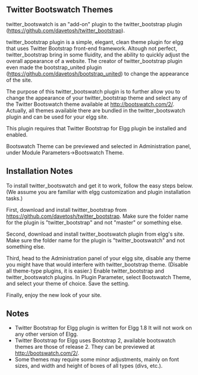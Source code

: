 ## Twitter Bootswatch Themes ##

twitter_bootswatch is an "add-on" plugin to the twitter_bootstrap plugin (https://github.com/davetosh/twitter_bootstrap).

twitter_bootstrap plugin is a simple, elegant, clean theme plugin for elgg that uses Twitter Bootstrap front-end framework.
Altough not perfect, twitter_bootstrap bring in some fluidity, and the ability to quickly adjust the overall appearance of a website.
The creator of twitter_bootstrap plugin even made the bootstrap_united plugin (https://github.com/davetosh/bootstrap_united) to change
the appearance of the site.

The purpose of this twitter_bootswatch plugin is to further allow you to change the appearance of your twitter_bootstrap theme
and select any of the Twitter Bootswatch theme available at http://bootswatch.com/2/.
Actually, all themes available there are bundled in the twitter_bootswatch plugin and can be used for your elgg site.

This plugin requires that Twitter Bootstrap for Elgg plugin  be installed and enabled.

Bootswatch Theme can be previewed and selected in Administration panel, under Module Parameters->Bootswatch Theme.



## Installation Notes ##

To install twitter_bootswatch and get it to work, follow the easy steps below.
(We assume you are familiar with elgg customization and plugin installation tasks.)

First, download and install twitter_bootstrap from https://github.com/davetosh/twitter_bootstrap.
Make sure the folder name for the plugin is "twitter_bootstrap" and not "master" or something else.

Second, download and install twitter_bootswatch plugin from elgg's site.
Make sure the folder name for the plugin is "twitter_bootswatch" and not something else.

Third, head to the Administration panel of your elgg site, disable any theme you might have that would interfere with twitter_bootstrap theme.
(Disable all theme-type plugins, it is easier.)
Enable twitter_bootstrap and twitter_bootswatch plugins.
In Plugin Parameter, select Bootswatch Theme, and select your theme of choice. Save the setting.

Finally, enjoy the new look of your site.



## Notes ##

*	Twitter Bootstrap for Elgg plugin is written for Elgg 1.8 It will not work on any other version of Elgg.
*	Twitter Bootstrap for Elgg uses Bootstrap 2, available bootswatch themes are those of release 2. They can be previewed at http://bootswatch.com/2/.
*	Some themes may require some minor adjustments, mainly on font sizes, and width and height of boxes of all types (divs, etc.).
